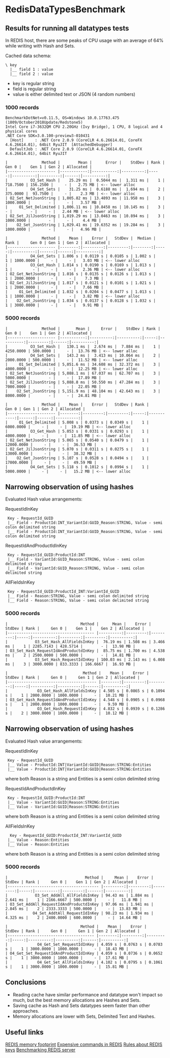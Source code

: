# RedisDataTypesBenchmark

## Results for running all datatypes tests

In REDIS host, there are some peaks of CPU usage with an average of 64% while writing with Hash and Sets.

Cached data schema:

```
\ key
  |__ field 1 : value 
  |__ field 2 : value
```
- key is regular string
- field is regular string
- value is either delimited text or JSON (4 random numbers)

### 1000 records

```
BenchmarkDotNet=v0.11.5, OS=Windows 10.0.17763.475 (1809/October2018Update/Redstone5)
Intel Core i7-3632QM CPU 2.20GHz (Ivy Bridge), 1 CPU, 8 logical and 4 physical cores
.NET Core SDK=3.0.100-preview3-010431
  [Host]     : .NET Core 2.0.9 (CoreCLR 4.6.26614.01, CoreFX 4.6.26614.01), 64bit RyuJIT  [AttachedDebugger]
  DefaultJob : .NET Core 2.0.9 (CoreCLR 4.6.26614.01, CoreFX 4.6.26614.01), 64bit RyuJIT

|               Method |        Mean |      Error |    StdDev | Rank |     Gen 0 |    Gen 1 | Gen 2 | Allocated |
|--------------------- |------------:|-----------:|----------:|-----:|----------:|---------:|------:|----------:|
|          O3_Set_Hash |    25.29 ms |  0.5044 ms |  1.311 ms |    1 |  718.7500 | 156.2500 |     - |   2.75 MB | <-- lower alloc
|          O4_Set_Sets |    31.25 ms |  0.6188 ms |  1.694 ms |    2 |  375.0000 |  93.7500 |     - |    2.3 MB | <-- lower alloc
| O2_Set_NetJsonString | 1,005.82 ms | 13.4893 ms | 11.958 ms |    3 | 1000.0000 |        - |     - |   3.57 MB |
|     O1_Set_Delimited | 1,006.11 ms | 10.8458 ms | 10.145 ms |    3 |         - |        - |     - |   2.44 MB | <-- lower alloc
| O2_Set_JilJsonString | 1,019.29 ms | 13.0463 ms | 10.894 ms |    3 | 1000.0000 |        - |     - |    4.4 MB |
|    O2_Set_JsonString | 1,029.41 ms | 19.6352 ms | 19.284 ms |    3 | 1000.0000 |        - |     - |   4.96 MB |

|               Method |    Mean |    Error |   StdDev |  Median | Rank |     Gen 0 | Gen 1 | Gen 2 | Allocated |
|--------------------- |--------:|---------:|---------:|--------:|-----:|----------:|------:|------:|----------:|
|          O4_Get_Sets | 1.006 s | 0.0119 s | 0.0105 s | 1.002 s |    1 | 1000.0000 |     - |     - |   3.03 MB | <-- lower alloc
|          O3_Get_Hash | 1.014 s | 0.0190 s | 0.0169 s | 1.013 s |    1 |         - |     - |     - |   2.36 MB | <-- lower alloc
| O2_Get_NetJsonString | 1.016 s | 0.0135 s | 0.0126 s | 1.013 s |    1 | 2000.0000 |     - |     - |    7.3 MB |
| O2_Get_JilJsonString | 1.017 s | 0.0121 s | 0.0101 s | 1.021 s |    1 | 2000.0000 |     - |     - |   7.66 MB |
|     O1_Get_Delimited | 1.032 s | 0.0204 s | 0.0477 s | 1.013 s |    1 | 1000.0000 |     - |     - |   3.82 MB | <-- lower alloc
|    O2_Get_JsonString | 1.034 s | 0.0137 s | 0.0128 s | 1.032 s |    1 | 3000.0000 |     - |     - |   9.91 MB |
```

### 5000 records

```
|               Method |       Mean |     Error |    StdDev | Rank |     Gen 0 |    Gen 1 | Gen 2 | Allocated |
|--------------------- |-----------:|----------:|----------:|-----:|----------:|---------:|------:|----------:|
|          O3_Set_Hash |   130.1 ms |  2.674 ms |  7.884 ms |    1 | 4250.0000 | 500.0000 |     - |  13.76 MB | <-- lower alloc
|          O4_Set_Sets |   143.2 ms |  3.413 ms | 10.064 ms |    2 | 2000.0000 | 500.0000 |     - |  11.52 MB | <-- lower alloc
|     O1_Set_Delimited | 5,051.6 ms | 34.608 ms | 32.372 ms |    3 | 4000.0000 |        - |     - |  12.25 MB | <-- lower alloc
| O2_Set_NetJsonString | 5,088.1 ms | 67.037 ms | 62.707 ms |    3 | 5000.0000 |        - |     - |  17.89 MB |
| O2_Set_JilJsonString | 5,088.8 ms | 50.550 ms | 47.284 ms |    3 | 7000.0000 |        - |     - |  22.05 MB |
|    O2_Set_JsonString | 5,151.9 ms | 48.104 ms | 42.643 ms |    3 | 8000.0000 |        - |     - |  24.81 MB |

|               Method |    Mean |    Error |   StdDev | Rank |      Gen 0 | Gen 1 | Gen 2 | Allocated |
|--------------------- |--------:|---------:|---------:|-----:|-----------:|------:|------:|----------:|
|     O1_Get_Delimited | 5.008 s | 0.0373 s | 0.0349 s |    1 |  6000.0000 |     - |     - |  19.19 MB | <-- lower alloc
|          O3_Get_Hash | 5.053 s | 0.0331 s | 0.0293 s |    1 |  4000.0000 |     - |     - |  11.85 MB | <-- lower alloc
| O2_Get_NetJsonString | 5.065 s | 0.0540 s | 0.0479 s |    1 | 12000.0000 |     - |     - |  36.53 MB |
| O2_Get_JilJsonString | 5.070 s | 0.0311 s | 0.0275 s |    1 | 13000.0000 |     - |     - |  38.32 MB |
|    O2_Get_JsonString | 5.107 s | 0.0528 s | 0.0494 s |    1 | 17000.0000 |     - |     - |  49.59 MB |
|          O4_Get_Sets | 5.118 s | 0.1012 s | 0.0994 s |    1 |  5000.0000 |     - |     - |   15.2 MB | <-- lower alloc
```

## Narrowing observation of using hashes

Evaluated Hash value arrangements:

RequestIdInKey
```
 Key - RequestId_GUID
 |__ Field - ProductId:INT_VariantId:GUID_Reason:STRING, Value - semi colon delimited string
 |__ Field - ProductId:INT_VariantId:GUID_Reason:STRING, Value - semi colon delimited string
```

RequestIdAndProductIdInKey
```
 Key - RequestId_GUID:ProductId:INT
 |__ Field - VariantId:GUID_Reason:STRING, Value - semi colon delimited string
 |__ Field - VariantId:GUID_Reason:STRING, Value - semi colon delimited string
```
AllFieldsInKey
```
 Key - RequestId_GUID:ProductId_INT:VariantId_GUID
 |__ Field - Reason:STRING, Value - semi colon delimited string
 |__ Field - Reason:STRING, Value - semi colon delimited string
```

### 5000 records

```
|                                Method |      Mean |    Error |   StdDev | Rank |     Gen 0 |    Gen 1 |    Gen 2 | Allocated |
|-------------------------------------- |----------:|---------:|---------:|-----:|----------:|---------:|---------:|----------:|
|            O3_Set_Hash_AllFieldsInKey |  76.19 ms | 1.508 ms | 3.466 ms |    1 | 2285.7143 | 428.5714 |        - |  13.98 MB |
| O3_Set_Hash_RequestIdAndProductdInKey |  85.75 ms | 1.700 ms | 4.538 ms |    2 | 2500.0000 | 500.0000 |        - |  14.81 MB |
|            O3_Set_Hash_RequestIdInKey | 100.03 ms | 2.143 ms | 6.008 ms |    3 | 3000.0000 | 833.3333 | 166.6667 |  16.93 MB |

|                                 Method |    Mean |    Error |   StdDev | Rank |     Gen 0 |     Gen 1 | Gen 2 | Allocated |
|--------------------------------------- |--------:|---------:|---------:|-----:|----------:|----------:|------:|----------:|
|             O3_Get_Hash_AllFieldsInKey | 4.505 s | 0.0865 s | 0.1094 s |    1 | 2000.0000 | 1000.0000 |     - |  10.21 MB |
| O3_Get_Hash_RequestIdAndProductIdInKey | 4.548 s | 0.0905 s | 0.0968 s |    1 | 2000.0000 | 1000.0000 |     - |   9.59 MB |
|             O3_Get_Hash_RequestIdInKey | 4.832 s | 0.0939 s | 0.1286 s |    2 | 3000.0000 | 1000.0000 |     - |  10.12 MB |
```

## Narrowing observation of using hashes

Evaluated Hash value arrangements:

RequestIdInKey
```
 Key - RequestId_GUID
 |__ Value - ProductId:INT|VariantId:GUID|Reason:STRING:Entities
 |__ Value - ProductId:INT|VariantId:GUID|Reason:STRING:Entities
```
where both Reason is a string and Entities is a semi colon delimited string
 

RequestIdAndProductdInKey
```
 Key - RequestId_GUID:ProductId:INT
 |__ Value - VariantId:GUID|Reason:STRING:Entities
 |__ Value - VariantId:GUID|Reason:STRING:Entities
```
where both Reason is a string and Entities is a semi colon delimited string


AllFieldsInKey
```
  Key - RequestId_GUID:ProductId_INT:VariantId_GUID
 |__ Value - Reason:Entities
 |__ Value - Reason:Entities
```
where both Reason is a string and Entities is a semi colon delimited string

### 5000 records

```
|                                  Method |     Mean |    Error |   StdDev | Rank |     Gen 0 |    Gen 1 | Gen 2 | Allocated |
|---------------------------------------- |---------:|---------:|---------:|-----:|----------:|---------:|------:|----------:|
|            O3_Set_AddAll_AllFieldsInKey | 94.43 ms | 1.884 ms | 2.641 ms |    1 | 2166.6667 | 500.0000 |     - |   11.8 MB |
| O3_Set_AddAll_RequestIdAndProductdInKey | 97.06 ms | 1.941 ms | 2.845 ms |    2 | 2333.3333 | 500.0000 |     - |  13.83 MB |
|           O4_Set_AddtAll_RequestIdInKey | 98.23 ms | 1.934 ms | 4.325 ms |    2 | 2400.0000 | 600.0000 |     - |  14.64 MB |

|                                Method |    Mean |    Error |   StdDev | Rank |     Gen 0 |     Gen 1 | Gen 2 | Allocated |
|-------------------------------------- |--------:|---------:|---------:|-----:|----------:|----------:|------:|----------:|
|             O4_Get_Set_RequestIdInKey | 4.059 s | 0.0763 s | 0.0783 s |    1 | 3000.0000 | 1000.0000 |     - |  18.43 MB |
| O4_Get_Set_RequestIdAndProductIdInKey | 4.059 s | 0.0736 s | 0.0652 s |    1 | 3000.0000 | 1000.0000 |     - |  17.61 MB |
|             O4_Get_Set_AllFieldsInKey | 4.102 s | 0.0795 s | 0.1061 s |    1 | 3000.0000 | 1000.0000 |     - |  15.81 MB |
```

## Conclusions

- Reading cache have similar performance and datatype won't impact so much, but the best memory allocations are Hashes and Sets.
- Saving cache as Hash and Sets datatypes seem faster than other approaches. 
- Memory allocations are lower with Sets, Delimited Text and Hashes.

## Useful links
[REDIS memory footprint](https://redis.io/topics/faq)
[Expensive commands in REDIS](https://docs.microsoft.com/en-us/azure/azure-cache-for-redis/cache-how-to-troubleshoot#expensive-commands)
[Rules about REDIS keys](https://redis.io/topics/data-types-intro)
[Benchmarking REDIS server](https://redis.io/topics/benchmarks)
